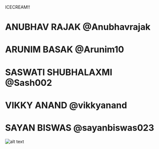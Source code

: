ICECREAM!!

# ANUBHAV RAJAK         @Anubhavrajak
# ARUNIM BASAK          @Arunim10
# SASWATI SHUBHALAXMI   @Sash002
# VIKKY ANAND           @vikkyanand
# SAYAN BISWAS          @sayanbiswas023

![alt text](https://i.pinimg.com/564x/c2/48/eb/c248eb292cb85b991512c02574723453.jpg)
